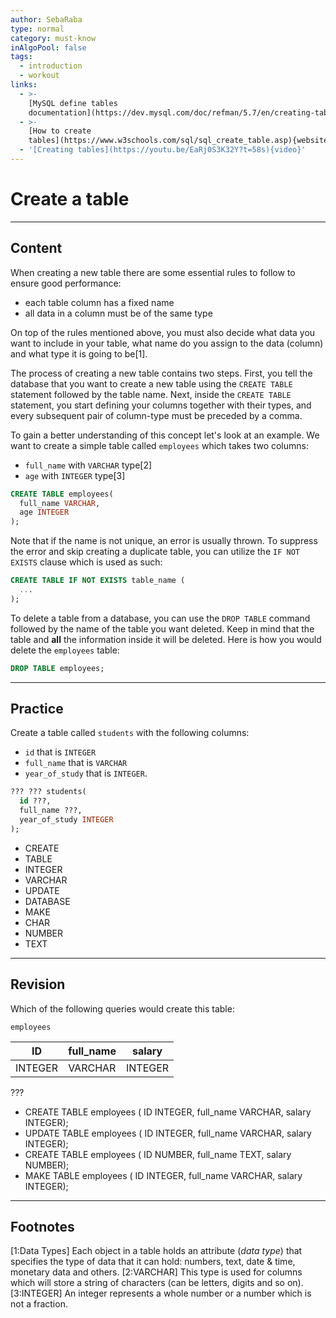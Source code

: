 ```yaml
---
author: SebaRaba
type: normal
category: must-know
inAlgoPool: false
tags:
  - introduction
  - workout
links:
  - >-
    [MySQL define tables
    documentation](https://dev.mysql.com/doc/refman/5.7/en/creating-tables.html){website}
  - >-
    [How to create
    tables](https://www.w3schools.com/sql/sql_create_table.asp){website}
  - '[Creating tables](https://youtu.be/EaRj0S3K32Y?t=58s){video}'
---
```


# Create a table


---

## Content

When creating a new table there are some essential rules to follow to ensure good performance:

* each table column has a fixed name
* all data in a column must be of the same type

On top of the rules mentioned above, you must also decide what data you want to include in your table, what name do you assign to the data (column) and what type it is going to be[1].

The process of creating a new table contains two steps. First, you tell the database that you want to create a new table using the `CREATE TABLE` statement followed by the table name. Next, inside the `CREATE TABLE` statement, you start defining your columns together with their types, and every subsequent pair of column-type must be preceded by a comma.

To gain a better understanding of this concept let's look at an example. We want to create a simple table called `employees` which takes two columns:

* `full_name` with `VARCHAR` type[2]
* `age` with `INTEGER` type[3]

```sql
CREATE TABLE employees(
  full_name VARCHAR,
  age INTEGER
);
```

Note that if the name is not unique, an error is usually thrown. To suppress the error and skip creating a duplicate table, you can utilize the `IF NOT EXISTS` clause which is used as such:

```sql
CREATE TABLE IF NOT EXISTS table_name (
  ...
);
```

To delete a table from a database, you can use the `DROP TABLE` command followed by the name of the table you want deleted. Keep in mind that the table and **all** the information inside it will be deleted. Here is how you would delete the `employees` table:

```sql
DROP TABLE employees;
```


---

## Practice

Create a table called `students` with the following columns:

* `id` that is `INTEGER`
* `full_name` that is `VARCHAR`
* `year_of_study` that is `INTEGER`.

```sql
??? ??? students(
  id ???,
  full_name ???,
  year_of_study INTEGER
);
```

* CREATE
* TABLE
* INTEGER
* VARCHAR
* UPDATE
* DATABASE
* MAKE
* CHAR
* NUMBER
* TEXT


---

## Revision

Which of the following queries would create this table:  

`employees`

| ID      | full_name | salary  |
| ------- | --------- | ------- |
| INTEGER | VARCHAR   | INTEGER |

???

* CREATE TABLE employees ( ID INTEGER, full_name VARCHAR, salary INTEGER);
* UPDATE TABLE employees ( ID INTEGER, full_name VARCHAR, salary INTEGER);
* CREATE TABLE employees ( ID NUMBER, full_name TEXT, salary NUMBER);
* MAKE TABLE employees ( ID INTEGER, full_name VARCHAR, salary INTEGER);


---

## Footnotes

[1:Data Types]
Each object in a table holds an attribute (*data type*) that specifies the type of data that it can hold: numbers, text, date & time, monetary data and others.
[2:VARCHAR]
This type is used for columns which will store a string of characters (can be letters, digits and so on).
[3:INTEGER]
An integer represents a whole number or a number which is not a fraction.
